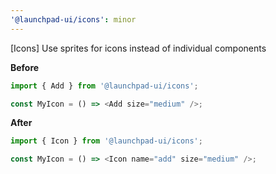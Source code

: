 ```yaml
---
'@launchpad-ui/icons': minor
---
```


[Icons] Use sprites for icons instead of individual components

**Before**

```js
import { Add } from '@launchpad-ui/icons';

const MyIcon = () => <Add size="medium" />;
```

**After**

```js
import { Icon } from '@launchpad-ui/icons';

const MyIcon = () => <Icon name="add" size="medium" />;
```
